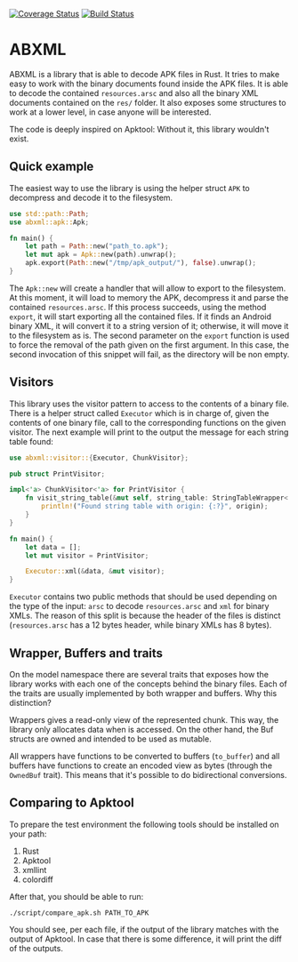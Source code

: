 [![Coverage Status][coverage_badge]][coverage_link]
[![Build Status][status_badge]][status_link]

# ABXML

ABXML is a library that is able to decode APK files in Rust. It tries to make easy to work with the binary documents found inside the APK files. It is able to decode the contained `resources.arsc` and also all the binary XML documents contained on the `res/` folder. It also exposes some structures to work at a lower level, in case anyone will be interested.

The code is deeply inspired on Apktool: Without it, this library wouldn't exist.

## Quick example

The easiest way to use the library is using the helper struct `APK` to decompress and decode it to the filesystem.

```rust
use std::path::Path;
use abxml::apk::Apk;

fn main() {
    let path = Path::new("path_to.apk");
    let mut apk = Apk::new(path).unwrap();
    apk.export(Path::new("/tmp/apk_output/"), false).unwrap();
}
```

The `Apk::new` will create a handler that will allow to export to the filesystem. At this moment, it will load to memory the APK, decompress it and parse the contained `resources.arsc`. If this process succeeds, using the method `export`, it will start exporting all the contained files. If it finds an Android binary XML, it will convert it to a string version of it; otherwise, it will move it to the filesystem as is. The second parameter on the `export` function is used to force the removal of the path given on the first argument. In this case, the second invocation of this snippet will fail, as the directory will be non empty.

## Visitors

This library uses the visitor pattern to access to the contents of a binary file. There is a helper struct called `Executor` which is in charge of, given the contents of one binary file, call to the corresponding functions on the given visitor. The next example will print to the output the message for each string table found:

```rust
use abxml::visitor::{Executor, ChunkVisitor};

pub struct PrintVisitor;

impl<'a> ChunkVisitor<'a> for PrintVisitor {
    fn visit_string_table(&mut self, string_table: StringTableWrapper<'a>, origin: Origin) {
        println!("Found string table with origin: {:?}", origin);
    }
}

fn main() {
    let data = [];
    let mut visitor = PrintVisitor;

    Executor::xml(&data, &mut visitor);
}
```

`Executor` contains two public methods that should be used depending on the type of the input: `arsc` to decode `resources.arsc` and `xml` for binary XMLs. The reason of this split is because the header of the files is distinct (`resources.arsc` has a 12 bytes header, while binary XMLs has 8 bytes).

## Wrapper, Buffers and traits

On the model namespace there are several traits that exposes how the library works with each one of the concepts behind the binary files. Each of the traits are usually implemented by both wrapper and buffers. Why this distinction?

Wrappers gives a read-only view of the represented chunk. This way, the library only allocates data when is accessed. On the other hand, the Buf structs are owned and intended to be used as mutable.

All wrappers have functions to be converted to buffers (`to_buffer`) and all buffers have functions to create an encoded view as bytes (through the `OwnedBuf` trait). This means that it's possible to do bidirectional conversions.

## Comparing to Apktool

To prepare the test environment the following tools should be installed on your path:

1. Rust
2. Apktool
3. xmllint
4. colordiff

After that, you should be able to run:

```
./script/compare_apk.sh PATH_TO_APK
```

You should see, per each file, if the output of the library matches with the output of Apktool.
In case that there is some difference, it will print the diff of the outputs.

[coverage_badge]: https://codecov.io/gh/SUPERAndroidAnalyzer/abxml-rs/branch/develop/graph/badge.svg
[coverage_link]: https://codecov.io/gh/SUPERAndroidAnalyzer/abxml-rs
[status_badge]: https://travis-ci.org/SUPERAndroidAnalyzer/abxml-rs.svg?branch=master
[status_link]: https://travis-ci.org/SUPERAndroidAnalyzer/abxml-rs
